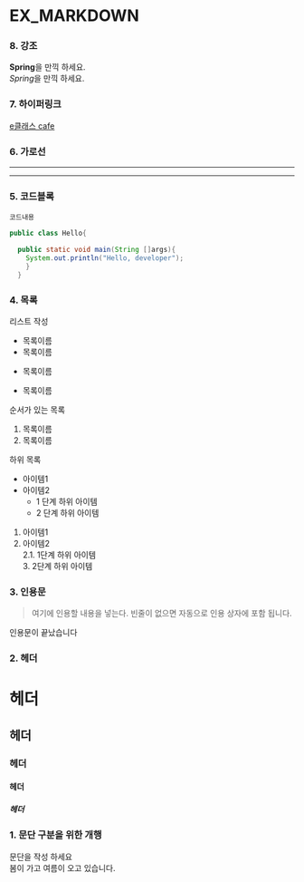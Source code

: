 # EX_MARKDOWN

### 8. 강조
**Spring**을 만끽 하세요.  
*Spring*을 만끽 하세요.  

### 7. 하이퍼링크
[e클래스 cafe](https://cafe.naver.com/kndjang "e클래스의 cate입니다.")


### 6. 가로선
---
***


### 5. 코드블록
``` 프로그래밍 언어
코드내용
```

```Java
public class Hello{

  public static void main(String []args){
    System.out.println("Hello, developer");
    }
  }
```


### 4. 목록
리스트 작성

* 목록이름
* 목록이름
- 목록이름
+ 목록이름


순서가 있는 목록
1. 목록이름
2. 목록이름

하위 목록

- 아이템1  
- 아이템2  
  - 1 단계 하위 아이템  
  * 2 단계 하위 아이템  

1. 아이템1  
2. 아이템2  
  2.1. 1단계 하위 아이템  
    3. 2단계 하위 아이템

### 3. 인용문
> 여기에 인용할 내용을 넣는다.
> 빈줄이 없으면 자동으로 인용 상자에 포함 됩니다.  

인용문이 끝났습니다


### 2. 헤더  
# 헤더  
## 헤더  
### 헤더  
#### 헤더  
##### 헤더  


### 1. 문단 구분을 위한 개행
문단을 작성 하세요  
봄이 가고 여름이 오고 있습니다.

